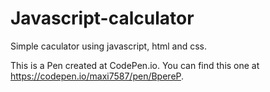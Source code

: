 # Javascript-calculator

Simple caculator using javascript, html and css.

This is a Pen created at CodePen.io. You can find this one at https://codepen.io/maxi7587/pen/BpereP.
